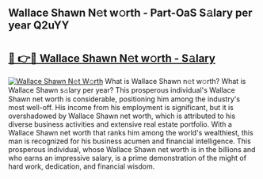 ## Wallace Shawn N𝚎t w𝚘rth - Part-OaS S𝚊lary per year Q2uYY

# <h2><a href="http://gc1ib9q.nevu.top/?p=Wallace+Shawn">🔗 👉🔴 Wallace Shawn N𝚎t w𝚘rth - S𝚊lary</a></h2>

[![Wallace Shawn N𝚎t W𝚘rth](https://i.imgur.com/Oavwk0R.jpeg)](http://gc1ib9q.nevu.top/?p=Wallace+Shawn)
What is Wallace Shawn n𝚎t w𝚘rth? What is Wallace Shawn s𝚊lary per year?
This prosperous individual's Wallace Shawn net worth is considerable, positioning him among the industry's most well-off. His income from his employment is significant, but it is overshadowed by Wallace Shawn net worth, which is attributed to his diverse business activities and extensive real estate portfolio. With a Wallace Shawn net worth that ranks him among the world's wealthiest, this man is recognized for his business acumen and financial intelligence. This prosperous individual, whose Wallace Shawn net worth is in the billions and who earns an impressive salary, is a prime demonstration of the might of hard work, dedication, and financial wisdom.
